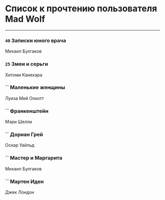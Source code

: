 # Список к прочтению пользователя Mad Wolf
---

### `40` Записки юного врача
Михаил Булгаков

### `25` Змеи и серьги
Хитоми Канехара

### `` Маленькие женщины
Луиза Мей Олкотт

### `` Франкенштейн
Мэри Шелли

### `` Дориан Грей
Оскар Уайльд

### `` Мастер и Маргарита
Михаил Булгаков

### `` Мартен Иден
Джек Лондон

